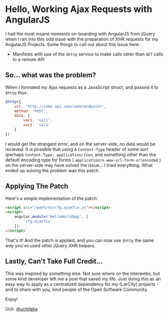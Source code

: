 # Hello, Working Ajax Requests with AngularJS

I had the most insane moments on-boarding with AngularJS from jQuery when I ran into this odd 
issue with the preparation of XHR requests for my AngularJS Projects. Some things to call out 
about this issue here:

* Manifests with use of the `$http` service to make calls other than `GET` calls to a remote API

## So... what was the problem?

When I formated my Ajax requests as a JavaScript struct, and passed it to `$http` thus:

```javascript
$http({
    url: 'http://some-api.com/some/endpoint',
    method: 'POST',
    data: {
        var1: 'val1',
        var2: 'val2'
    }
})
```

I would get the strangest error, and on the server-side, no data would be recieved. It is possible
that using a `Content-Type` header of some sort (perhaps `Content-Type: application/json`, and something 
other than the default encoding type for forms ( `application/x-www-url-form-urlencoded` ) on the server-side
may have solved the issue... I tried everything. What ended up solving the problem was this patch.

## Applying The Patch

Here's a simple implementation of the patch:

```html
<script src="/path/to/cfg.ajaxfix.js"></script>
<script>
    angular.module('HelloWorldApp', [
        'cfg.ajaxfix'
    ]);
</script>
```

That's it! And the patch is applied, and you can now use `$http` the same way you've used other jQuery
XHR helpers.

## Lastly, Can't Take Full Credit...

This was inspired by something else. Not sure where on the interwebs, but some kind developer left me a 
post that saved my life. Just doing this as an easy way to apply as a centralized dependency for my (LarCity)
projects - and to share with you, kind people of the Open Software Community.

Enjoy!

Uch.
  [@uchilaka](https://twitter.com/uchechilaka)